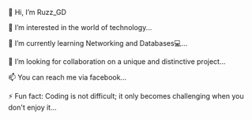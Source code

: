 👋 Hi, I’m Ruzz_GD

👀 I’m interested in the world of technology...

🌱 I’m currently learning Networking and Databases💻...

💞️ I’m looking for collaboration on a unique and distinctive project...

📫 You can reach me via facebook...

⚡ Fun fact: Coding is not difficult; it only becomes challenging when you don't enjoy it...

<!---
Ruzz-GD/Ruzz-GD is a ✨ special ✨ repository because its `README.md` (this file) appears on your GitHub profile.
You can click the Preview link to take a look at your changes.
--->
